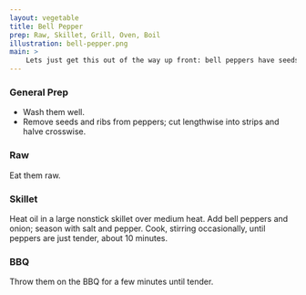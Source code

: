 ```yaml
---
layout: vegetable
title: Bell Pepper
prep: Raw, Skillet, Grill, Oven, Boil
illustration: bell-pepper.png
main: >
    Lets just get this out of the way up front: bell peppers have seeds, and are technically fruit. Bell peppers are a low-to-non pungent pepper, sometimes considerably sweet. They're full of antioxidants and Vitamin C—Generally speaking, red peppers have more vitamins and antioxidants, with twice the vitamin C and nine times the Carotene & Lycopene.
---
```


### General Prep

* Wash them well.
* Remove seeds and ribs from peppers; cut lengthwise into strips and halve crosswise.


### Raw 

Eat them raw. 

### Skillet

Heat oil in a large nonstick skillet over medium heat. Add bell peppers and onion; season with salt and pepper. Cook, stirring occasionally, until peppers are just tender, about 10 minutes.

### BBQ

Throw them on the BBQ for a few minutes until tender.
